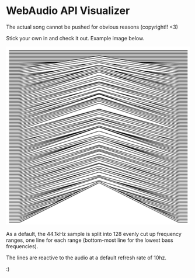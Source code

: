 # WebAudio API Visualizer

The actual song cannot be pushed for obvious reasons (copyright!! <3)

Stick your own in and check it out. Example image below.

![Example image](demo.png)

As a default, the 44.1kHz sample is split into 128 evenly cut up frequency ranges, one line for each range (bottom-most line for the lowest bass frequencies).

The lines are reactive to the audio at a default refresh rate of 10hz.

:)
